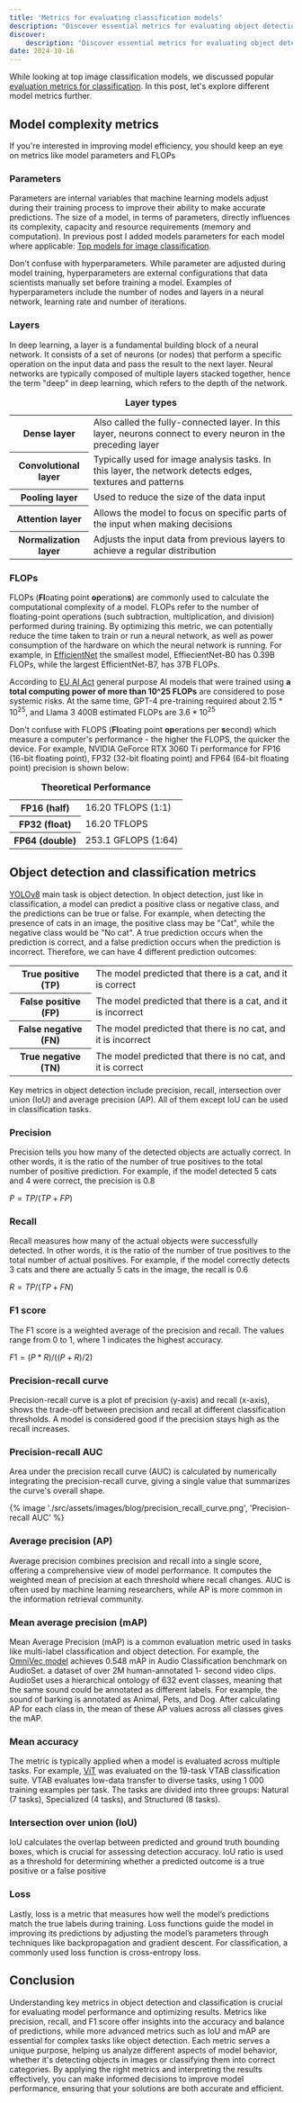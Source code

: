 ```yaml
---
title: 'Metrics for evaluating classification models'
description: "Discover essential metrics for evaluating object detection and classification models, including precision, recall, F1 score, FLOPs, and model parameters. Learn how to assess both model accuracy and complexity for optimized performance and efficiency 🔋"
discover:
    description: "Discover essential metrics for evaluating object detection and classification models, including precision, recall, F1 score, FLOPs, and model parameters. Learn how to assess both model accuracy and complexity for optimized performance and efficiency."
date: 2024-10-16
---
```


While looking at top image classification models, we discussed popular [evaluation metrics for classification](https://markogolovko.com/blog/top-models-for-image-classification/#evaluation-metrics-for-classification). In this post, let's explore different model metrics further. 

## Model complexity metrics

If you're interested in improving model efficiency, you should keep an eye on metrics like model  parameters and FLOPs

### Parameters

Parameters are internal variables that machine learning models adjust during their training process to improve their ability to make accurate predictions. The size of a model, in terms of parameters, directly influences its complexity, capacity and resource requirements (memory and computation). In previous post I added models parameters for each model where applicable: [Top models for image classification](https://markogolovko.com/blog/top-models-for-image-classification/).

Don't confuse with hyperparameters. While parameter are adjusted during model training, hyperparameters are external configurations that data scientists manually set before training a model. Examples of hyperparameters include the number of nodes and layers in a neural network, learning rate and number of iterations.

### Layers

In deep learning, a layer is a fundamental building block of a neural network. It consists of a set of neurons (or nodes) that perform a specific operation on the input data and pass the result to the next layer. Neural networks are typically composed of multiple layers stacked together, hence the term "deep" in deep learning, which refers to the depth of the network.

<table>
	<caption><b>Layer types</b></caption>
	<tr>
		<th>Dense layer</th>
		<td>Also called the fully-connected layer. In this layer, neurons connect to every neuron in the preceding layer</td>
	</tr>
	<tr>
		<th>Convolutional layer</th>
		<td>Typically used for image analysis tasks. In this layer, the network detects edges, textures and patterns</td>
	</tr>
	<tr>
		<th>Pooling layer</th>
		<td>Used to reduce the size of the data input</td>
	</tr>
	<tr>
		<th>Attention layer</th>
		<td>Allows the model to focus on specific parts of the input when making decisions</td>
	</tr>
	<tr>
		<th>Normalization layer</th>
		<td>Adjusts the input data from previous layers to achieve a regular distribution</td>
	</tr>
</table>

### FLOPs

FLOPs (**Fl**oating point **op**eration**s**) are commonly used to calculate the computational complexity of a model. FLOPs refer to the number of floating-point operations (such  subtraction, multiplication, and division)  performed during training. By optimizing this metric, we can potentially reduce the time taken to train or run a neural network, as well as power consumption of the hardware on which the neural network is running. For example, in [EfficientNet](https://markogolovko.com/blog/top-models-for-image-classification/#efficientnet) the smallest model, EffiecientNet-B0 has 0.39B FLOPs, while the largest EfficientNet-B7, has 37B FLOPs.

According to [EU AI Act](https://ec.europa.eu/commission/presscorner/detail/en/qanda_21_1683) general purpose AI models that were trained using **a total computing power of more than 10^25 FLOPs** are considered to pose systemic risks. At the same time, GPT-4 pre-training required about $2.15 * 10^{25}$, and Llama 3 400B estimated FLOPs are $3.6*10^{25}$

Don't confuse with FLOPS (**Fl**oating point **op**erations per **s**econd) which measure a computer's performance - the higher the FLOPS, the quicker the device. For example, NVIDIA GeForce RTX 3060 Ti performance for FP16 (16-bit floating point), FP32 (32-bit floating point) and FP64 (64-bit floating point) precision is shown below:

<table>
	<caption><b>Theoretical Performance</b></caption>
	<tr>
		<th>FP16 (half)</th>
		<td>16.20 TFLOPS (1:1)</td>
	</tr>
	<tr>
		<th>FP32 (float)</th>
		<td>16.20 TFLOPS</td>
	</tr>
	<tr>
		<th>FP64 (double)</th>
		<td>253.1 GFLOPS  (1:64)</td>
	</tr>
</table>

## Object detection and classification metrics

[YOLOv8](https://markogolovko.com/blog/top-models-for-image-classification/#yolo-you-only-look-once) main task is object detection. In object detection, just like in classification, a model can predict a positive class or negative class, and the predictions can be true or false. For example, when detecting the presence of cats in an image, the positive class may be "Cat", while the negative class would be "No cat". A true prediction occurs when the prediction is correct, and a false prediction occurs when the prediction is incorrect. Therefore, we can have 4 different prediction outcomes:

<table>
	<tr>
		<th>True positive (TP)</th>
		<td>The model predicted that there is a cat, and it is correct</td>
	</tr>
	<tr>
		<th>False positive (FP)</th>
		<td>The model predicted that there is a cat, and it is incorrect</td>
	</tr>
	<tr>
		<th>False negative (FN)</th>
		<td>The model predicted that there is no cat, and it is incorrect</td>
	</tr>
		<tr>
		<th>True negative (TN)</th>
		<td>The model predicted that there is no cat, and it is correct</td>
	</tr>
</table>

Key metrics in object detection include precision, recall, intersection over union (IoU) and average precision (AP). All of them except IoU can be used in classification tasks.


### Precision

Precision tells you how many of the detected objects are actually correct. In other words, it is the ratio of the number of true positives to the total number of positive prediction. For example, if the model detected 5 cats and 4 were correct, the precision is 0.8

$P = TP / (TP + FP)$

### Recall

Recall measures how many of the actual objects were successfully detected. In other words, it is the ratio of the number of true positives to the total number of actual positives. For example, if the model correctly detects 3 cats and there are actually 5 cats in the image, the recall is 0.6

$R = TP / (TP + FN)$

### F1 score

The F1 score is a weighted average of the precision and recall. The values range from 0 to 1, where 1 indicates the highest accuracy.

$F1 = (P*R)/((P+R)/2)$

### Precision-recall curve

Precision-recall curve is a plot of precision (y-axis) and recall (x-axis), shows the trade-off between precision and recall at different classification thresholds. A model is considered good if the precision stays high as the recall increases.

### Precision-recall AUC

Area under the precision recall curve (AUC) is calculated by numerically integrating the precision-recall curve, giving a single value that summarizes the curve's overall shape.

{% image './src/assets/images/blog/precision_recall_curve.png', 'Precision-recall AUC' %}

### Average precision (AP)

Average precision combines precision and recall into a single score, offering a comprehensive view of model performance. It computes the weighted mean of precision at each threshold where recall changes. AUC is often used by machine learning researchers, while AP is  more common in the information retrieval community.

### Mean average precision (mAP)
Mean Average Precision (mAP) is a common evaluation metric used in tasks like multi-label classification and object detection. For example, the [OmniVec model](https://markogolovko.com/blog/top-models-for-image-classification/#omnivec) achieves 0.548 mAP in Audio Classification benchmark on AudioSet. a dataset of over 2M human-annotated 1- second video clips. AudioSet uses a hierarchical ontology of 632 event classes, meaning that the same sound could be annotated as different labels. For example, the sound of barking is annotated as Animal, Pets, and Dog. After calculating AP for each class in, the mean of these AP values across all classes gives the mAP.

### Mean accuracy
The metric is typically applied when a model is evaluated across multiple tasks. For example, [ViT](https://markogolovko.com/blog/top-models-for-image-classification/#vit-vision-transformer) was evaluated on the 19-task VTAB classification suite. VTAB evaluates low-data transfer to diverse tasks, using 1 000 training examples per task. The tasks are divided into three groups: Natural (7 tasks), Specialized (4 tasks), and Structured (8 tasks).

### Intersection over union (IoU)

IoU calculates the overlap between predicted and ground truth bounding boxes, which is crucial for assessing detection accuracy. IoU ratio is used as a threshold for determining whether a predicted outcome is a true positive or a false positive

### Loss

Lastly, loss is a metric that measures how well the model’s predictions match the true labels during training. Loss functions guide the model in improving its predictions by adjusting the model’s parameters through techniques like backpropagation and gradient descent. For classification, a commonly used loss function is cross-entropy loss.

## Conclusion

Understanding key metrics in object detection and classification is crucial for evaluating model performance and optimizing results. Metrics like precision, recall, and F1 score offer insights into the accuracy and balance of predictions, while more advanced metrics such as IoU and mAP are essential for complex tasks like object detection. Each metric serves a unique purpose, helping us analyze different aspects of model behavior, whether it's detecting objects in images or classifying them into correct categories. By applying the right metrics and interpreting the results effectively, you can make informed decisions to improve model performance, ensuring that your solutions are both accurate and efficient.

